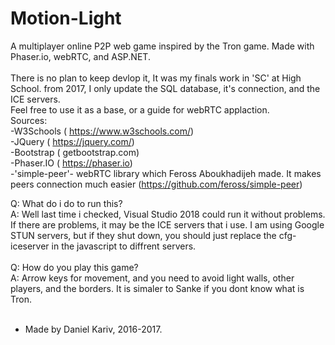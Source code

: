 # Motion-Light </br>
A multiplayer online P2P web game inspired by the Tron game. Made with Phaser.io, webRTC, and ASP.NET. </br>
</br>
There is no plan to keep devlop it, It was my finals work in 'SC' at High School. from 2017, I only update the SQL database, it's connection, and the ICE servers. </br>
Feel free to use it as a base, or a guide for webRTC applaction.
</br>
Sources: </br>
-W3Schools ( https://www.w3schools.com/) </br>
-JQuery ( https://jquery.com/) </br>
-Bootstrap ( getbootstrap.com) </br>
-Phaser.IO ( https://phaser.io) </br>
-'simple-peer'- webRTC library which Feross Aboukhadijeh made. It makes peers connection much easier (https://github.com/feross/simple-peer)

Q: What do i do to run this?</br>
A: Well last time i checked, Visual Studio 2018 could run it without problems. </br>
   If there are problems, it may be the ICE servers that i use. I am using Google STUN servers, but if they shut down, you should just replace the cfg-iceserver in the javascript to diffrent servers. </br>
  </br>
Q: How do you play this game?</br>
A: Arrow keys for movement, and you need to avoid light walls, other players, and the borders. It is simaler to Sanke if you dont know what is Tron.</br>
</br>
* Made by Daniel Kariv, 2016-2017. 
